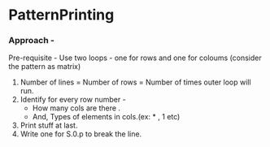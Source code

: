 # PatternPrinting

### Approach - 

Pre-requisite - Use two loops - one for rows and one for coloums (consider the pattern as matrix)
1. Number of lines = Number of rows = Number of times outer loop will run.
2. Identify for every row number -
    - How many cols are there .
    - And, Types of elements in cols.(ex: * , 1 etc)
3. Print stuff at last.
4. Write one for S.0.p to break the line.